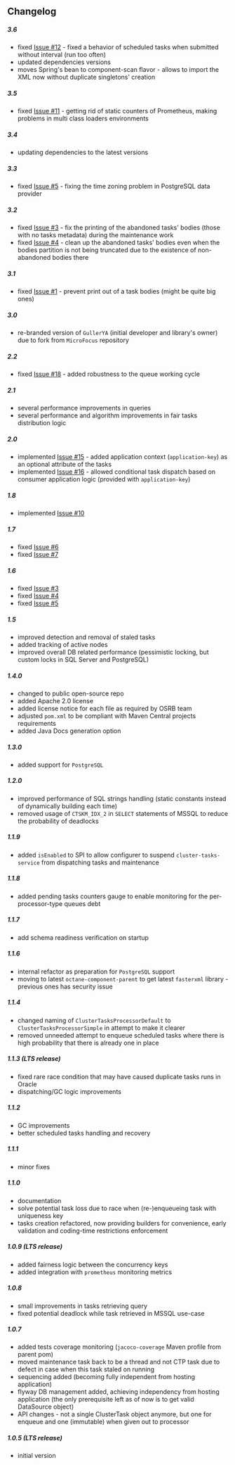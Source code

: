 ## Changelog

##### 3.6
- fixed [Issue #12](https://github.com/gullerya/cluster-tasks-service/issues/12) - fixed a behavior of scheduled tasks when submitted without interval (run too often)
- updated dependencies versions
- moves Spring's bean to component-scan flavor - allows to import the XML now without duplicate singletons' creation

##### 3.5
- fixed [Issue #11](https://github.com/gullerya/cluster-tasks-service/issues/11) - getting rid of static counters of Prometheus, making problems in multi class loaders environments

##### 3.4
- updating dependencies to the latest versions

##### 3.3
- fixed [Issue #5](https://github.com/gullerya/cluster-tasks-service/issues/5) - fixing the time zoning problem in PostgreSQL data provider

##### 3.2
- fixed [Issue #3](https://github.com/gullerya/cluster-tasks-service/issues/3) - fix the printing of the abandoned tasks' bodies (those with no tasks metadata) during the maintenance work
- fixed [Issue #4](https://github.com/gullerya/cluster-tasks-service/issues/4) - clean up the abandoned tasks' bodies even when the bodies partition is not being truncated due to the existence of non-abandoned bodies there

##### 3.1
- fixed [Issue #1](https://github.com/gullerya/cluster-tasks-service/issues/1) - prevent print out of a task bodies (might be quite big ones)

##### 3.0
- re-branded version of `GullerYA` (initial developer and library's owner) due to fork from `MicroFocus` repository

##### 2.2
- fixed [Issue #18](https://github.com/MicroFocus/cluster-tasks-service/issues/18) - added robustness to the queue working cycle

##### 2.1
- several performance improvements in queries
- several performance and algorithm improvements in fair tasks distribution logic

##### 2.0
- implemented [Issue #15](https://github.com/MicroFocus/cluster-tasks-service/issues/15) - added application context (`application-key`) as an optional attribute of the tasks
- implemented [Issue #16](https://github.com/MicroFocus/cluster-tasks-service/issues/16) - allowed conditional task dispatch based on consumer application logic (provided with `application-key`)

##### 1.8
- implemented [Issue #10](https://github.com/MicroFocus/cluster-tasks-service/issues/10)

##### 1.7
- fixed [Issue #6](https://github.com/MicroFocus/cluster-tasks-service/issues/6)
- fixed [Issue #7](https://github.com/MicroFocus/cluster-tasks-service/issues/7)

##### 1.6
- fixed [Issue #3](https://github.com/MicroFocus/cluster-tasks-service/issues/3)
- fixed [Issue #4](https://github.com/MicroFocus/cluster-tasks-service/issues/4)
- fixed [Issue #5](https://github.com/MicroFocus/cluster-tasks-service/issues/5)

##### 1.5
- improved detection and removal of staled tasks
- added tracking of active nodes
- improved overall DB related performance (pessimistic locking, but custom locks in SQL Server and PostgreSQL)

##### 1.4.0
- changed to public open-source repo
- added Apache 2.0 license
- added license notice for each file as required by OSRB team
- adjusted `pom.xml` to be compliant with Maven Central projects requirements
- added Java Docs generation option

##### 1.3.0
- added support for `PostgreSQL`

##### 1.2.0
- improved performance of SQL strings handling (static constants instead of dynamically building each time)
- removed usage of `CTSKM_IDX_2` in `SELECT` statements of MSSQL to reduce the probability of deadlocks

##### 1.1.9
- added `isEnabled` to SPI to allow configurer to suspend `cluster-tasks-service` from dispatching tasks and maintenance

##### 1.1.8
- added pending tasks counters gauge to enable monitoring for the per-processor-type queues debt

##### 1.1.7
- add schema readiness verification on startup

##### 1.1.6
- internal refactor as preparation for `PostgreSQL` support
- moving to latest `octane-component-parent` to get latest `fasterxml` library - previous ones has security issue 

##### 1.1.4
- changed naming of `ClusterTasksProcessorDefault` to `ClusterTasksProcessorSimple` in attempt to make it clearer
- removed unneeded attempt to enqueue scheduled tasks where there is high probability that there is already one in place

##### 1.1.3 (LTS release)
- fixed rare race condition that may have caused duplicate tasks runs in Oracle
- dispatching/GC logic improvements

##### 1.1.2
- GC improvements
- better scheduled tasks handling and recovery

##### 1.1.1
- minor fixes

##### 1.1.0
- documentation
- solve potential task loss due to race when (re-)enqueueing task with uniqueness key
- tasks creation refactored, now providing builders for convenience, early validation and coding-time restrictions enforcement

##### 1.0.9 (LTS release)
- added fairness logic between the concurrency keys
- added integration with `prometheus` monitoring metrics

##### 1.0.8
- small improvements in tasks retrieving query
- fixed potential deadlock while task retrieved in MSSQL use-case

##### 1.0.7
- added tests coverage monitoring (`jacoco-coverage` Maven profile from parent pom)
- moved maintenance task back to be a thread and not CTP task due to defect in case when this task staled on running
- sequencing added (becoming fully independent from hosting application)
- flyway DB management added, achieving independency from hosting application (the only prerequisite left as of now is to get valid DataSource object)
- API changes - not a single ClusterTask object anymore, but one for enqueue and one (immutable) when given out to processor 

##### 1.0.5 (LTS release)
- initial version

